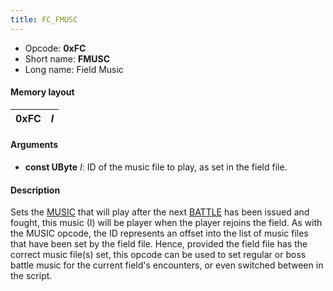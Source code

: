 ```yaml
---
title: FC_FMUSC
---
```


-   Opcode: **0xFC**
-   Short name: **FMUSC**
-   Long name: Field Music

#### Memory layout

| 0xFC | *I* |
|------|-----|

#### Arguments

-   **const UByte** *I*: ID of the music file to play, as set in the field file.

#### Description

Sets the [MUSIC](F0_MUSIC.md) that will play after the next [BATTLE](70_BATTLE.md) has been issued and fought, this music (I) will be player when the player rejoins the field. As with the MUSIC opcode, the ID represents an offset into the list of music files that have been set by the field file. Hence, provided the field file has the correct music file(s) set, this opcode can be used to set regular or boss battle music for the current field's encounters, or even switched between in the script.
